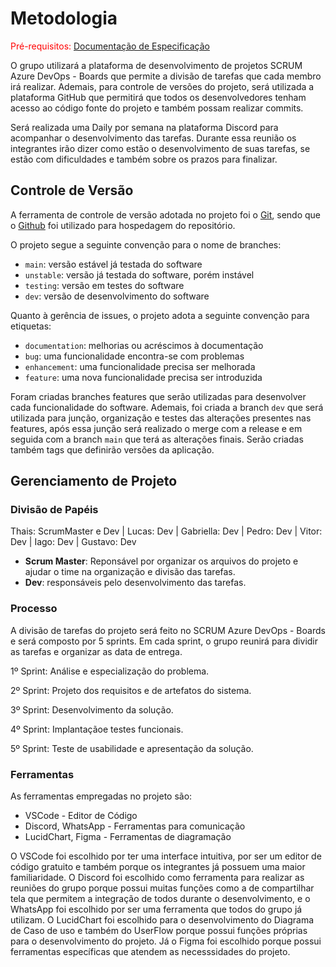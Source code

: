 
# Metodologia

<span style="color:red">Pré-requisitos: <a href="2-Especificação do Projeto.md"> Documentação de Especificação</a></span>

O grupo utilizará a plataforma de desenvolvimento de projetos SCRUM Azure DevOps - Boards que permite a divisão de tarefas que cada membro irá realizar. Ademais, para controle de versões do projeto, será utilizada a plataforma GitHub que permitirá que todos os desenvolvedores tenham acesso ao código fonte do projeto e também possam realizar commits. 

Será realizada uma Daily por semana na plataforma Discord para acompanhar o desenvolvimento das tarefas. Durante essa reunião os integrantes irão dizer como estão o desenvolvimento de suas tarefas, se estão com dificuldades e também sobre os prazos para finalizar. 



## Controle de Versão

A ferramenta de controle de versão adotada no projeto foi o
[Git](https://git-scm.com/), sendo que o [Github](https://github.com)
foi utilizado para hospedagem do repositório.

O projeto segue a seguinte convenção para o nome de branches:

- `main`: versão estável já testada do software
- `unstable`: versão já testada do software, porém instável
- `testing`: versão em testes do software
- `dev`: versão de desenvolvimento do software

Quanto à gerência de issues, o projeto adota a seguinte convenção para
etiquetas:

- `documentation`: melhorias ou acréscimos à documentação
- `bug`: uma funcionalidade encontra-se com problemas
- `enhancement`: uma funcionalidade precisa ser melhorada
- `feature`: uma nova funcionalidade precisa ser introduzida

Foram criadas branches features que serão utilizadas para desenvolver cada funcionalidade do software. Ademais, foi criada a branch `dev` que será utilizada para junção, organização e testes das alterações presentes nas features, após essa junção será realizado o merge com a release e em seguida com a  branch `main` que terá as alterações finais. Serão criadas também tags que definirão versões da aplicação.  


## Gerenciamento de Projeto

### Divisão de Papéis


Thais: ScrumMaster e Dev | Lucas: Dev | Gabriella: Dev  | Pedro: Dev | Vitor: Dev | Iago: Dev | Gustavo: Dev

- **Scrum Master**: Reponsável por organizar os arquivos do projeto e ajudar o time na organização e divisão das tarefas.
- **Dev**: responsáveis pelo desenvolvimento das tarefas.



### Processo

A divisão de tarefas do projeto será feito no  SCRUM Azure DevOps - Boards e será composto por 5 sprints. Em cada sprint, o grupo reunirá para dividir as tarefas e organizar as data de entrega.


1º Sprint: Análise e especialização do problema.

2º Sprint: Projeto dos requisitos e de artefatos do sistema.

3º Sprint: Desenvolvimento da solução.

4º Sprint: Implantaçãoe testes funcionais.

5º Sprint: Teste de usabilidade e apresentação da solução. 



### Ferramentas

As ferramentas empregadas no projeto são:

- VSCode - Editor de Código
- Discord, WhatsApp - Ferramentas para comunicação
- LucidChart, Figma - Ferramentas de diagramação

O VSCode foi escolhido por ter uma interface intuitiva, por ser um editor de código gratuito e também porque os integrantes já possuem uma maior familiaridade.
O Discord foi escolhido como ferramenta para realizar as reuniões do grupo porque possui muitas funções como a de compartilhar tela que permitem a integração de todos durante o desenvolvimento, e o WhatsApp foi escolhido por ser uma ferramenta que todos do grupo já utilizam.
O LucidChart foi escolhido para o desenvolvimento do Diagrama de Caso de uso e também do UserFlow porque possui funções próprias para o desenvolvimento do projeto. Já o Figma foi escolhido porque possui ferramentas específicas que atendem as necesssidades do projeto. 

